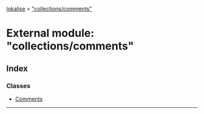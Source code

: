 [lokalise](../README.md) > ["collections/comments"](../modules/_collections_comments_.md)

# External module: "collections/comments"

## Index

### Classes

* [Comments](../classes/_collections_comments_.comments.md)

---

